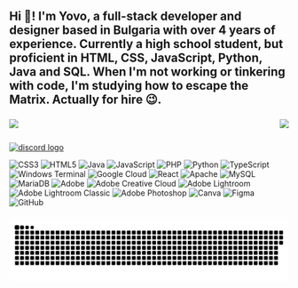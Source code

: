 <h2 align="left">Hi 👋! I'm Yovo, a full-stack developer and designer based in Bulgaria with over 4 years of experience. Currently a high school student, but proficient in HTML, CSS, JavaScript, Python, Java and SQL.
When I'm not working or tinkering with code, I'm studying how to escape the Matrix. Actually for hire 😉.</h2>

###



<img align="right" height="150" src="https://i.imgflip.com/9abwpw.gif"  />

###

![](https://github-readme-stats.vercel.app/api/top-langs/?username=bgtulk-on&theme=dark&hide_border=false&include_all_commits=true&count_private=true&layout=compact)

###


<a href="http://bgtulk.dev/" target="_blank">
  <img src="https://img.shields.io/static/v1?message=BGtulk.dev&label=&color=7289DO&logoColor=white&labelColor=&style=for-the-badge" height="35" alt="discord logo" />
</a><br>

![CSS3](https://img.shields.io/badge/css3-%231572B6.svg?style=for-the-badge&logo=css3&logoColor=white) ![HTML5](https://img.shields.io/badge/html5-%23E34F26.svg?style=for-the-badge&logo=html5&logoColor=white) ![Java](https://img.shields.io/badge/java-%23ED8B00.svg?style=for-the-badge&logo=openjdk&logoColor=white) ![JavaScript](https://img.shields.io/badge/javascript-%23323330.svg?style=for-the-badge&logo=javascript&logoColor=%23F7DF1E) ![PHP](https://img.shields.io/badge/php-%23777BB4.svg?style=for-the-badge&logo=php&logoColor=white) ![Python](https://img.shields.io/badge/python-3670A0?style=for-the-badge&logo=python&logoColor=ffdd54) ![TypeScript](https://img.shields.io/badge/typescript-%23007ACC.svg?style=for-the-badge&logo=typescript&logoColor=white) ![Windows Terminal](https://img.shields.io/badge/Windows%20Terminal-%234D4D4D.svg?style=for-the-badge&logo=windows-terminal&logoColor=white) ![Google Cloud](https://img.shields.io/badge/GoogleCloud-%234285F4.svg?style=for-the-badge&logo=google-cloud&logoColor=white) ![React](https://img.shields.io/badge/react-%2320232a.svg?style=for-the-badge&logo=react&logoColor=%2361DAFB) ![Apache](https://img.shields.io/badge/apache-%23D42029.svg?style=for-the-badge&logo=apache&logoColor=white) ![MySQL](https://img.shields.io/badge/mysql-4479A1.svg?style=for-the-badge&logo=mysql&logoColor=white) ![MariaDB](https://img.shields.io/badge/MariaDB-003545?style=for-the-badge&logo=mariadb&logoColor=white) ![Adobe](https://img.shields.io/badge/adobe-%23FF0000.svg?style=for-the-badge&logo=adobe&logoColor=white) ![Adobe Creative Cloud](https://img.shields.io/badge/Adobe%20Creative%20Cloud-DA1F26.svg?style=for-the-badge&logo=Adobe%20Creative%20Cloud&logoColor=white) ![Adobe Lightroom](https://img.shields.io/badge/Adobe%20Lightroom-31A8FF.svg?style=for-the-badge&logo=Adobe%20Lightroom&logoColor=white) ![Adobe Lightroom Classic](https://img.shields.io/badge/Adobe%20Lightroom%20Classic-31A8FF.svg?style=for-the-badge&logo=Adobe%20Lightroom%20Classic&logoColor=white) ![Adobe Photoshop](https://img.shields.io/badge/adobe%20photoshop-%2331A8FF.svg?style=for-the-badge&logo=adobe%20photoshop&logoColor=white) ![Canva](https://img.shields.io/badge/Canva-%2300C4CC.svg?style=for-the-badge&logo=Canva&logoColor=white) ![Figma](https://img.shields.io/badge/figma-%23F24E1E.svg?style=for-the-badge&logo=figma&logoColor=white) ![GitHub](https://img.shields.io/badge/github-%23121011.svg?style=for-the-badge&logo=github&logoColor=white)

</div>

###

<picture>
  <source media="(prefers-color-scheme: dark)" srcset="https://github.com/BGtulk-on/BGtulk-on/blob/output/github-snake-dark.svg" />
  <source media="(prefers-color-scheme: light)" srcset="https://github.com/BGtulk-on/BGtulk-on/blob/output/github-snake.svg" />
  <img alt="github-snake" src="https://github.com/BGtulk-on/BGtulk-on/blob/output/github-snake.svg" />
</picture>

